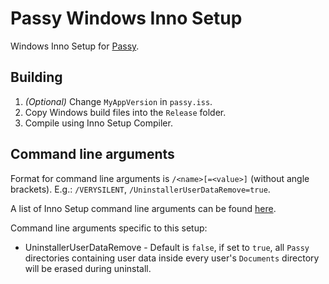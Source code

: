 # Passy Windows Inno Setup

Windows Inno Setup for [Passy](https://github.com/GlitterWare/Passy).

## Building

1. *(Optional)* Change `MyAppVersion` in `passy.iss`.
2. Copy Windows build files into the `Release` folder.
3. Compile using Inno Setup Compiler.

## Command  line arguments

Format for command line arguments is `/<name>[=<value>]` (without angle brackets). E.g.: `/VERYSILENT`, `/UninstallerUserDataRemove=true`.

A list of Inno Setup command line arguments can be found [here](https://jrsoftware.org/ishelp/index.php?topic=setupcmdline).

Command line arguments specific to this setup:
- UninstallerUserDataRemove - Default is `false`, if set to `true`, all `Passy` directories containing user data inside every user's `Documents` directory will be erased during uninstall.
